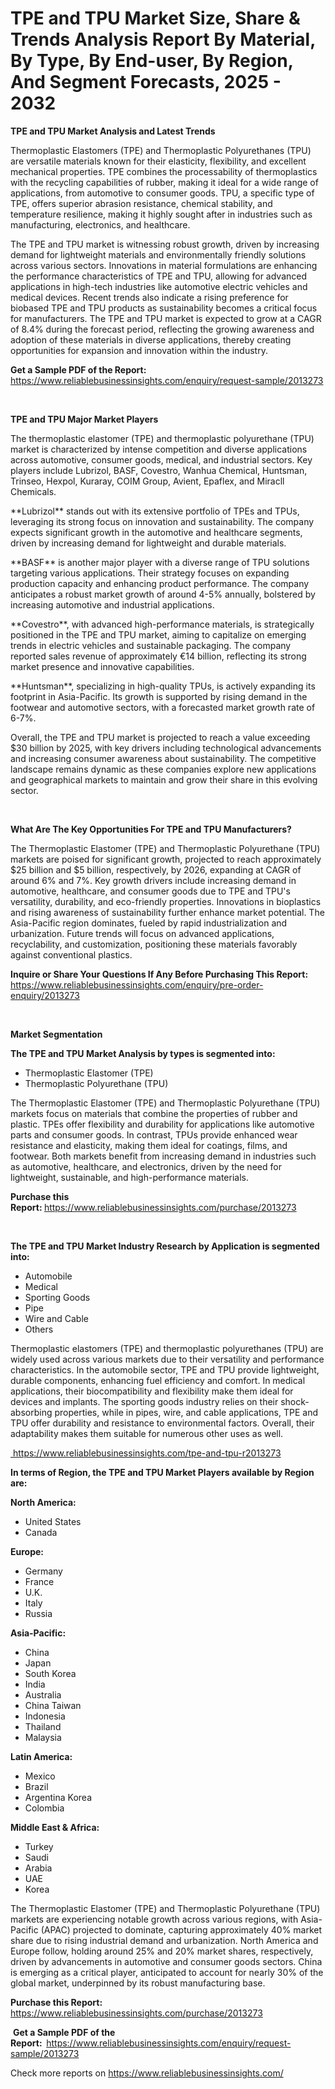 <p><h1>TPE and TPU Market Size, Share & Trends Analysis Report By Material, By Type, By End-user, By Region, And Segment Forecasts, 2025 - 2032</h1></p><p><strong>TPE and TPU Market Analysis and Latest Trends</strong></p>
<p><p>Thermoplastic Elastomers (TPE) and Thermoplastic Polyurethanes (TPU) are versatile materials known for their elasticity, flexibility, and excellent mechanical properties. TPE combines the processability of thermoplastics with the recycling capabilities of rubber, making it ideal for a wide range of applications, from automotive to consumer goods. TPU, a specific type of TPE, offers superior abrasion resistance, chemical stability, and temperature resilience, making it highly sought after in industries such as manufacturing, electronics, and healthcare.</p><p>The TPE and TPU market is witnessing robust growth, driven by increasing demand for lightweight materials and environmentally friendly solutions across various sectors. Innovations in material formulations are enhancing the performance characteristics of TPE and TPU, allowing for advanced applications in high-tech industries like automotive electric vehicles and medical devices. Recent trends also indicate a rising preference for biobased TPE and TPU products as sustainability becomes a critical focus for manufacturers. The TPE and TPU market is expected to grow at a CAGR of 8.4% during the forecast period, reflecting the growing awareness and adoption of these materials in diverse applications, thereby creating opportunities for expansion and innovation within the industry.</p></p>
<p><strong>Get a Sample PDF of the Report:&nbsp;</strong> <a href="https://www.reliablebusinessinsights.com/enquiry/request-sample/2013273?utm_campaign=3035&utm_medium=2&utm_source=Github&utm_content=ia&utm_term=01042025&utm_id=tpe-and-tpu">https://www.reliablebusinessinsights.com/enquiry/request-sample/2013273</a></p>
<p>&nbsp;</p>
<p><strong>TPE and TPU Major Market Players</strong></p>
<p><p>The thermoplastic elastomer (TPE) and thermoplastic polyurethane (TPU) market is characterized by intense competition and diverse applications across automotive, consumer goods, medical, and industrial sectors. Key players include Lubrizol, BASF, Covestro, Wanhua Chemical, Huntsman, Trinseo, Hexpol, Kuraray, COIM Group, Avient, Epaflex, and Miracll Chemicals.</p><p>**Lubrizol** stands out with its extensive portfolio of TPEs and TPUs, leveraging its strong focus on innovation and sustainability. The company expects significant growth in the automotive and healthcare segments, driven by increasing demand for lightweight and durable materials. </p><p>**BASF** is another major player with a diverse range of TPU solutions targeting various applications. Their strategy focuses on expanding production capacity and enhancing product performance. The company anticipates a robust market growth of around 4-5% annually, bolstered by increasing automotive and industrial applications.</p><p>**Covestro**, with advanced high-performance materials, is strategically positioned in the TPE and TPU market, aiming to capitalize on emerging trends in electric vehicles and sustainable packaging. The company reported sales revenue of approximately €14 billion, reflecting its strong market presence and innovative capabilities.</p><p>**Huntsman**, specializing in high-quality TPUs, is actively expanding its footprint in Asia-Pacific. Its growth is supported by rising demand in the footwear and automotive sectors, with a forecasted market growth rate of 6-7%.</p><p>Overall, the TPE and TPU market is projected to reach a value exceeding $30 billion by 2025, with key drivers including technological advancements and increasing consumer awareness about sustainability. The competitive landscape remains dynamic as these companies explore new applications and geographical markets to maintain and grow their share in this evolving sector.</p></p>
<p>&nbsp;</p>
<p><strong>What Are The Key Opportunities For TPE and TPU Manufacturers?</strong></p>
<p><p>The Thermoplastic Elastomer (TPE) and Thermoplastic Polyurethane (TPU) markets are poised for significant growth, projected to reach approximately $25 billion and $5 billion, respectively, by 2026, expanding at CAGR of around 6% and 7%. Key growth drivers include increasing demand in automotive, healthcare, and consumer goods due to TPE and TPU's versatility, durability, and eco-friendly properties. Innovations in bioplastics and rising awareness of sustainability further enhance market potential. The Asia-Pacific region dominates, fueled by rapid industrialization and urbanization. Future trends will focus on advanced applications, recyclability, and customization, positioning these materials favorably against conventional plastics.</p></p>
<p><strong>Inquire or Share Your Questions If Any Before Purchasing This Report:</strong> <a href="https://www.reliablebusinessinsights.com/enquiry/pre-order-enquiry/2013273?utm_campaign=3035&utm_medium=2&utm_source=Github&utm_content=ia&utm_term=01042025&utm_id=tpe-and-tpu">https://www.reliablebusinessinsights.com/enquiry/pre-order-enquiry/2013273</a></p>
<p>&nbsp;</p>
<p><strong>Market Segmentation</strong></p>
<p><strong>The TPE and TPU Market Analysis by types is segmented into:</strong></p>
<p><ul><li>Thermoplastic Elastomer (TPE)</li><li>Thermoplastic Polyurethane (TPU)</li></ul></p>
<p><p>The Thermoplastic Elastomer (TPE) and Thermoplastic Polyurethane (TPU) markets focus on materials that combine the properties of rubber and plastic. TPEs offer flexibility and durability for applications like automotive parts and consumer goods. In contrast, TPUs provide enhanced wear resistance and elasticity, making them ideal for coatings, films, and footwear. Both markets benefit from increasing demand in industries such as automotive, healthcare, and electronics, driven by the need for lightweight, sustainable, and high-performance materials.</p></p>
<p><strong>Purchase this Report:&nbsp;</strong><a href="https://www.reliablebusinessinsights.com/purchase/2013273?utm_campaign=3035&utm_medium=2&utm_source=Github&utm_content=ia&utm_term=01042025&utm_id=tpe-and-tpu">https://www.reliablebusinessinsights.com/purchase/2013273</a></p>
<p>&nbsp;</p>
<p><strong>The TPE and TPU Market Industry Research by Application is segmented into:</strong></p>
<p><ul><li>Automobile</li><li>Medical</li><li>Sporting Goods</li><li>Pipe</li><li>Wire and Cable</li><li>Others</li></ul></p>
<p><p>Thermoplastic elastomers (TPE) and thermoplastic polyurethanes (TPU) are widely used across various markets due to their versatility and performance characteristics. In the automobile sector, TPE and TPU provide lightweight, durable components, enhancing fuel efficiency and comfort. In medical applications, their biocompatibility and flexibility make them ideal for devices and implants. The sporting goods industry relies on their shock-absorbing properties, while in pipes, wire, and cable applications, TPE and TPU offer durability and resistance to environmental factors. Overall, their adaptability makes them suitable for numerous other uses as well.</p></p>
<p><a href="https://www.reliablebusinessinsights.com/tpe-and-tpu-r2013273?utm_campaign=3035&utm_medium=2&utm_source=Github&utm_content=ia&utm_term=01042025&utm_id=tpe-and-tpu">&nbsp;https://www.reliablebusinessinsights.com/tpe-and-tpu-r2013273</a></p>
<p><strong>In terms of Region, the TPE and TPU Market Players available by Region are:</strong></p>
<p>
    <p> <strong> North America: </strong>
        <ul>
            <li>United States</li>
            <li>Canada</li>
        </ul>
        </p> 
    <p> <strong> Europe: </strong>
        <ul>
            <li>Germany</li>
            <li>France</li>
            <li>U.K.</li>
            <li>Italy</li>
            <li>Russia</li>
        </ul>
        </p> 
    <p> <strong> Asia-Pacific: </strong>
        <ul>
            <li>China</li>
            <li>Japan</li>
            <li>South Korea</li>
            <li>India</li>
            <li>Australia</li>
            <li>China Taiwan</li>
            <li>Indonesia</li>
            <li>Thailand</li>
            <li>Malaysia</li>
        </ul>
        </p> 
    <p> <strong> Latin America: </strong>
        <ul>
            <li>Mexico</li>
            <li>Brazil</li>
            <li>Argentina Korea</li>
            <li>Colombia</li>
        </ul>
        </p> 
    <p> <strong> Middle East & Africa: </strong>
        <ul>
            <li>Turkey</li>
            <li>Saudi</li>
            <li>Arabia</li>
            <li>UAE</li>
            <li>Korea</li>
        </ul>
    </p>
    </p>
<p><p>The Thermoplastic Elastomer (TPE) and Thermoplastic Polyurethane (TPU) markets are experiencing notable growth across various regions, with Asia-Pacific (APAC) projected to dominate, capturing approximately 40% market share due to rising industrial demand and urbanization. North America and Europe follow, holding around 25% and 20% market shares, respectively, driven by advancements in automotive and consumer goods sectors. China is emerging as a critical player, anticipated to account for nearly 30% of the global market, underpinned by its robust manufacturing base.</p></p>
<p><strong>Purchase this Report: </strong><a href="https://www.reliablebusinessinsights.com/purchase/2013273?utm_campaign=3035&utm_medium=2&utm_source=Github&utm_content=ia&utm_term=01042025&utm_id=tpe-and-tpu">https://www.reliablebusinessinsights.com/purchase/2013273</a></p>
<p>&nbsp;<strong>Get a Sample PDF of the Report:&nbsp;&nbsp;</strong><a href="https://www.reliablebusinessinsights.com/enquiry/request-sample/2013273?utm_campaign=3035&utm_medium=2&utm_source=Github&utm_content=ia&utm_term=01042025&utm_id=tpe-and-tpu">https://www.reliablebusinessinsights.com/enquiry/request-sample/2013273</a></p>
<p><strong></strong></p>
<p>Check more reports on <a href="https://www.reliablebusinessinsights.com/?utm_campaign=3035&utm_medium=2&utm_source=Github&utm_content=ia&utm_term=01042025&utm_id=tpe-and-tpu">https://www.reliablebusinessinsights.com/</a></p>